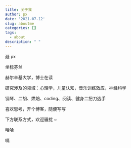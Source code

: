 ```yaml
---
title: 关于我
author: px
date: '2021-07-12'
slug: aboutme
categories: []
tags:
  - about
description: " "
---
```

<!--more-->

聂 px

坐标芬兰

赫尔辛基大学，博士在读 

研究涉及的领域：心理学，儿童认知，音乐训练效应，神经科学

钢琴、二胡、烘焙、coding、阅读、健身二把刀选手

喜欢思考，开个博客，随便写写

下方联系方式，欢迎骚扰 ~

哈哈

嗝